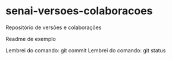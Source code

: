 ﻿# senai-versoes-colaboracoes
Repositório de versões e colaborações


Readme de exemplo


Lembrei do comando: git commit
Lembrei do comando: git status

